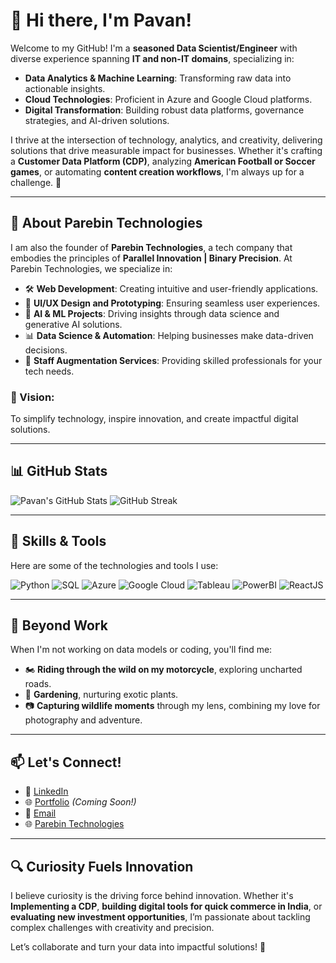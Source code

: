 # 👋 Hi there, I'm Pavan!

Welcome to my GitHub! I'm a **seasoned Data Scientist/Engineer** with diverse experience spanning **IT and non-IT domains**, specializing in:

- **Data Analytics & Machine Learning**: Transforming raw data into actionable insights.
- **Cloud Technologies**: Proficient in Azure and Google Cloud platforms.
- **Digital Transformation**: Building robust data platforms, governance strategies, and AI-driven solutions.

I thrive at the intersection of technology, analytics, and creativity, delivering solutions that drive measurable impact for businesses. Whether it's crafting a **Customer Data Platform (CDP)**, analyzing **American Football or Soccer games**, or automating **content creation workflows**, I'm always up for a challenge. 🚀

---

## 🚀 About Parebin Technologies

I am also the founder of **Parebin Technologies**, a tech company that embodies the principles of **Parallel Innovation | Binary Precision**. At Parebin Technologies, we specialize in:

- 🛠️ **Web Development**: Creating intuitive and user-friendly applications.
- 🎨 **UI/UX Design and Prototyping**: Ensuring seamless user experiences.
- 🤖 **AI & ML Projects**: Driving insights through data science and generative AI solutions.
- 📊 **Data Science & Automation**: Helping businesses make data-driven decisions.
- 👥 **Staff Augmentation Services**: Providing skilled professionals for your tech needs.

### 🌟 Vision:
To simplify technology, inspire innovation, and create impactful digital solutions.

---

## 📊 GitHub Stats

![Pavan's GitHub Stats](https://github-readme-stats.vercel.app/api?username=tkumar19088&show_icons=true&theme=radical)
![GitHub Streak](https://github-readme-streak-stats.herokuapp.com/?user=tkumar19088&theme=radical)

---

## 🌟 Skills & Tools

Here are some of the technologies and tools I use:

![Python](https://img.shields.io/badge/-Python-3776AB?logo=python&logoColor=white)
![SQL](https://img.shields.io/badge/-SQL-316192?logo=postgresql&logoColor=white)
![Azure](https://img.shields.io/badge/-Azure-0078D4?logo=microsoft-azure&logoColor=white)
![Google Cloud](https://img.shields.io/badge/-Google%20Cloud-4285F4?logo=google-cloud&logoColor=white)
![Tableau](https://img.shields.io/badge/-Tableau-E97627?logo=tableau&logoColor=white)
![PowerBI](https://img.shields.io/badge/-PowerBI-F2C811?logo=powerbi&logoColor=black)
![ReactJS](https://img.shields.io/badge/-ReactJS-61DAFB?logo=react&logoColor=black)

---

## 📸 Beyond Work

When I'm not working on data models or coding, you'll find me:

- 🏍️ **Riding through the wild on my motorcycle**, exploring uncharted roads.
- 🌿 **Gardening**, nurturing exotic plants.
- 📷 **Capturing wildlife moments** through my lens, combining my love for photography and adventure.

---

## 📫 Let's Connect!

- 💼 [LinkedIn](https://linkedin.com/in/pavankt)
- 🌐 [Portfolio](https://mydevportfolio.com) *(Coming Soon!)*
- 💌 [Email](mailto:pavankumar.t@parebin.com)
- 🌐 [Parebin Technologies](https://parebin.com)

---

## 🔍 Curiosity Fuels Innovation

I believe curiosity is the driving force behind innovation. Whether it's **Implementing a CDP**, **building digital tools for quick commerce in India**, or **evaluating new investment opportunities**, I’m passionate about tackling complex challenges with creativity and precision.

Let’s collaborate and turn your data into impactful solutions! 🚀
